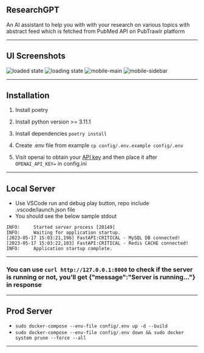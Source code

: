 ## ResearchGPT

An AI assistant to help you with with your research on various topics with abstract feed which is fetched from PubMed API on PubTrawlr platform

---

## UI Screenshots

![loaded state](https://github.com/gargmegham/ResearchGPT/assets/95271253/d28187c2-959b-4671-b27c-93a94ede20f5)
![loading state](https://github.com/gargmegham/ResearchGPT/assets/95271253/e7efbbda-e39a-45c8-a541-925fd8211d67)
![mobile-main](https://github.com/gargmegham/ResearchGPT/assets/95271253/6e3bbe63-bc4c-44c4-898c-e52d3bbddd59)
![mobile-sidebar](https://github.com/gargmegham/ResearchGPT/assets/95271253/62fdfdd0-f875-4d5a-bcb6-0e893c9c37e3)


---

## Installation

1. Install poetry

2. Install python version >= 3.11.1

3. Install dependencies `poetry install`

4. Create .env file from example `cp config/.env.example config/.env`

5. Visit openai to obtain your [API key](https://platform.openai.com/account/api-keys) and then place it after `OPENAI_API_KEY=` in config.ini

---

## Local Server

- Use VSCode run and debug play button, repo include .vscode/launch.json file
- You should see the below sample stdout

```
INFO:     Started server process [20149]
INFO:     Waiting for application startup.
[2023-05-17 15:03:21,196] FastAPI:CRITICAL - MySQL DB connected!
[2023-05-17 15:03:22,103] FastAPI:CRITICAL - Redis CACHE connected!
INFO:     Application startup complete.
```

---

### You can use `curl http://127.0.0.1:8000` to check if the server is running or not, you'll get {"message":"Server is running..."} in response

---

## Prod Server

- `sudo docker-compose --env-file config/.env up -d --build`
- `sudo docker-compose --env-file config/.env down && sudo docker system prune --force --all`

---
